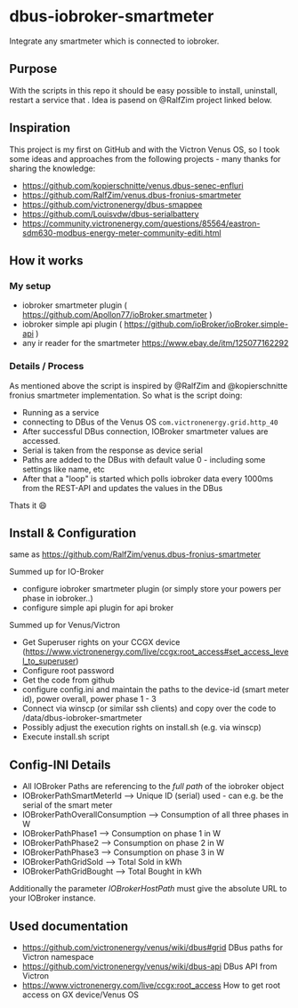 # dbus-iobroker-smartmeter

Integrate any smartmeter which is connected to iobroker.

## Purpose

With the scripts in this repo it should be easy possible to install, uninstall, restart a service that .
Idea is pasend on @RalfZim project linked below.

## Inspiration

This project is my first on GitHub and with the Victron Venus OS, so I took some ideas and approaches from the following projects - many thanks for sharing the knowledge:

- https://github.com/kopierschnitte/venus.dbus-senec-enfluri
- https://github.com/RalfZim/venus.dbus-fronius-smartmeter
- https://github.com/victronenergy/dbus-smappee
- https://github.com/Louisvdw/dbus-serialbattery
- https://community.victronenergy.com/questions/85564/eastron-sdm630-modbus-energy-meter-community-editi.html

## How it works

### My setup

- iobroker smartmeter plugin ( https://github.com/Apollon77/ioBroker.smartmeter )
- iobroker simple api plugin ( https://github.com/ioBroker/ioBroker.simple-api )
- any ir reader for the smartmeter https://www.ebay.de/itm/125077162292

### Details / Process

As mentioned above the script is inspired by @RalfZim and @kopierschnitte fronius smartmeter implementation.
So what is the script doing:

- Running as a service
- connecting to DBus of the Venus OS `com.victronenergy.grid.http_40`
- After successful DBus connection, IOBroker smartmeter values are accessed.
- Serial is taken from the response as device serial
- Paths are added to the DBus with default value 0 - including some settings like name, etc
- After that a "loop" is started which polls iobroker data every 1000ms from the REST-API and updates the values in the DBus

Thats it 😄

## Install & Configuration

same as https://github.com/RalfZim/venus.dbus-fronius-smartmeter

Summed up for IO-Broker

- configure iobroker smartmeter plugin (or simply store your powers per phase in iobroker..)
- configure simple api plugin for api broker

Summed up for Venus/Victron

- Get Superuser rights on your CCGX device (https://www.victronenergy.com/live/ccgx:root_access#set_access_level_to_superuser)
- Configure root password
- Get the code from github
- configure config.ini and maintain the paths to the device-id (smart meter id), power overall, power phase 1 - 3
- Connect via winscp (or similar ssh clients) and copy over the code to /data/dbus-iobroker-smartmeter
- Possibly adjust the execution rights on install.sh (e.g. via winscp)
- Execute install.sh script

## Config-INI Details

- All IOBroker Paths are referencing to the _full path_ of the iobroker object
- IOBrokerPathSmartMeterId --> Unique ID (serial) used - can e.g. be the serial of the smart meter
- IOBrokerPathOverallConsumption --> Consumption of all three phases in W
- IOBrokerPathPhase1 --> Consumption on phase 1 in W
- IOBrokerPathPhase2 --> Consumption on phase 2 in W
- IOBrokerPathPhase3 --> Consumption on phase 3 in W
- IOBrokerPathGridSold --> Total Sold in kWh
- IOBrokerPathGridBought --> Total Bought in kWh

Additionally the parameter _IOBrokerHostPath_ must give the absolute URL to your IOBroker instance.

## Used documentation

- https://github.com/victronenergy/venus/wiki/dbus#grid DBus paths for Victron namespace
- https://github.com/victronenergy/venus/wiki/dbus-api DBus API from Victron
- https://www.victronenergy.com/live/ccgx:root_access How to get root access on GX device/Venus OS
